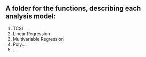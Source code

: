 ## A folder for the functions, describing each analysis model:
1. TCSI
2. Linear Regression
3. Multivariable Regression
4. Poly....
5. ...